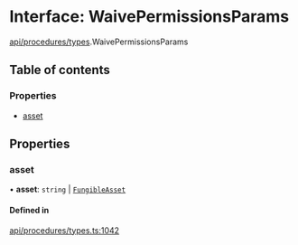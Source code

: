 # Interface: WaivePermissionsParams

[api/procedures/types](../wiki/api.procedures.types).WaivePermissionsParams

## Table of contents

### Properties

- [asset](../wiki/api.procedures.types.WaivePermissionsParams#asset)

## Properties

### asset

• **asset**: `string` \| [`FungibleAsset`](../wiki/api.entities.Asset.Fungible.FungibleAsset)

#### Defined in

[api/procedures/types.ts:1042](https://github.com/PolymeshAssociation/polymesh-sdk/blob/079537ad/src/api/procedures/types.ts#L1042)
